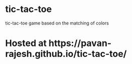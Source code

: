 # tic-tac-toe
tic-tac-toe game based on the matching of colors

<h1>Hosted at <a>https://pavan-rajesh.github.io/tic-tac-toe/</a></h1>
